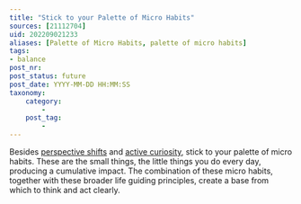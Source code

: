 ```yaml
---
title: "Stick to your Palette of Micro Habits"
sources: [21112704]
uid: 202209021233
aliases: [Palette of Micro Habits, palette of micro habits]
tags:
- balance
post_nr:
post_status: future
post_date: YYYY-MM-DD HH:MM:SS
taxonomy:
    category:
        -
    post_tag:
        -
---
```


Besides [perspective shifts](./perspective-shifts.md) and [active curiosity](./active-curiosity.md), stick to your palette of micro habits. These are the small things, the little things you do every day, producing a cumulative impact. The combination of these micro habits, together with these broader life guiding principles, create a base from which to think and act clearly.